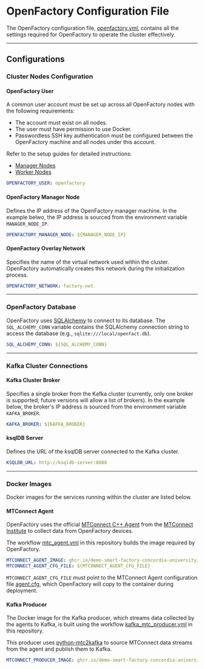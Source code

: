 # OpenFactory Configuration File

The OpenFactory configuration file, [openfactory.yml](../../openfactory/config/openfactory.yml), contains all the settings required for OpenFactory to operate the cluster effectively.

---

## Configurations

### Cluster Nodes Configuration

#### OpenFactory User

A common user account must be set up across all OpenFactory nodes with the following requirements:  
- The account must exist on all nodes.  
- The user must have permission to use Docker.  
- Passwordless SSH key authentication must be configured between the OpenFactory machine and all nodes under this account.  

Refer to the setup guides for detailed instructions:  
- [Manager Nodes](../ofa_cluster/ofa_manager_node_setup.md)  
- [Worker Nodes](../ofa_cluster/ofa_worker_node_setup.md)

```yaml
OPENFACTORY_USER: openfactory
```

#### OpenFactory Manager Node

Defines the IP address of the OpenFactory manager machine. In the example belwo, the IP address is sourced from the environment variable `MANAGER_NODE_IP`.

```yaml
OPENFACTORY_MANAGER_NODE: ${MANAGER_NODE_IP}
```

#### OpenFactory Overlay Network

Specifies the name of the virtual network used within the cluster. OpenFactory automatically creates this network during the initialization process.

```yaml
OPENFACTORY_NETWORK: factory-net
```

---

### OpenFactory Database

OpenFactory uses [SQLAlchemy](https://www.sqlalchemy.org/) to connect to its database. The `SQL_ALCHEMY_CONN` variable contains the SQLAlchemy connection string to access the database (e.g., `sqlite:///local/openfact.db`).

```yaml
SQL_ALCHEMY_CONN: ${SQL_ALCHEMY_CONN}
```

---

### Kafka Cluster Connections

#### Kafka Cluster Broker

Specifies a single broker from the Kafka cluster (currently, only one broker is supported; future versions will allow a list of brokers). In the example below, the broker's IP address is sourced from the environment variable `KAFKA_BROKER`.

```yaml
KAFKA_BROKER: ${KAFKA_BROKER}
```

#### ksqlDB Server

Defines the URL of the ksqlDB server connected to the Kafka cluster.

```yaml
KSQLDB_URL: http://ksqldb-server:8088
```

---

### Docker Images

Docker images for the services running within the cluster are listed below.

#### MTConnect Agent

OpenFactory uses the official [MTConnect C++ Agent](https://github.com/mtconnect/cppagent) from the [MTConnect Institute](https://github.com/mtconnect) to collect data from OpenFactory devices.  

The workflow [mtc_agent.yml](../../.github/workflows/mtc_agent.yml) in this repository builds the image required by OpenFactory.

```yaml
MTCONNECT_AGENT_IMAGE: ghcr.io/demo-smart-factory-concordia-university/mtcagent
MTCONNECT_AGENT_CFG_FILE: ${MTCONNECT_AGENT_CFG_FILE}
```

`MTCONNECT_AGENT_CFG_FILE` must point to the MTConnect Agent configuration file [agent.cfg](../../openfactory/ofa/agent/configs/agent.cfg), which OpenFactory will copy to the container during deployment.

#### Kafka Producer

The Docker image for the Kafka producer, which streams data collected by the agents to Kafka, is built using the workflow [kafka_mtc_producer.yml](../../.github/workflows/kafka_mtc_producer.yml) in this repository.  

This producer uses [python-mtc2kafka](https://github.com/rwuthric/python-mtc2kafka) to source MTConnect data streams from the agent and publish them to Kafka.

```yaml
MTCONNECT_PRODUCER_IMAGE: ghcr.io/demo-smart-factory-concordia-university/kafka-mtc-producer
```

